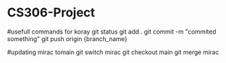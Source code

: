 # CS306-Project

#usefull commands for koray
git status
git add .
git commit -m "commited something"
git push origin {branch_name}

#updating mirac tomain
git switch mirac
git checkout main
git merge mirac
